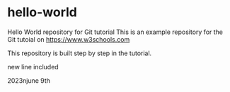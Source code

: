 # hello-world
Hello World repository for Git tutorial
This is an example repository for the Git tutoial on https://www.w3schools.com

This repository is built step by step in the tutorial.

new line included

2023njune 9th

